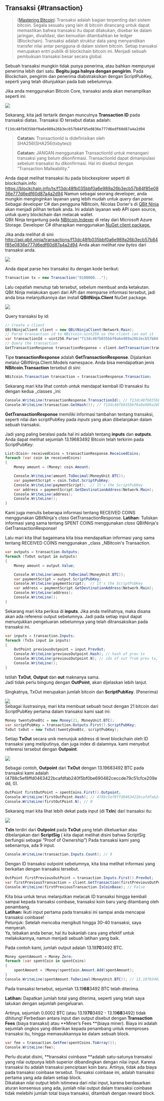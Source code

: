 ## Transaksi {#transaction}

> \([Mastering Bitcoin](https://github.com/bitcoinbook/bitcoinbook/)\) Transaksi adalah bagian terpenting dari sistem bitcoin. Segala sesuatu yang lain di bitcoin dirancang untuk dapat memastikan bahwa transaksi itu dapat dilakukan, disebar ke dalam jaringan, divalidasi, dan kemudian ditambahkan ke ledger \(Blockchain\). Transaksi adalah struktur data yang menyandikan transfer nilai antar pengguna di dalam sistem bitcoin. Setiap transaksi merupakan entri publik di blockchain bitcoin ini. Menjadi sebuah pembukuan transaksi besar secara global.

Sebuah transaksi mungkin tidak punya penerima, atau bahkan mempunyai penerima lebih dari satu. **Begitu juga halnya dengan pengirim**. Pada Blockchain, pengirim dan penerima diabstraksikan dengan ScriptPubKey, seperti yang telah ditunjukkan pada bab sebelumnya.

Jika anda menggunakan Bitcoin Core, transaksi anda akan menampilkan seperti ini:

![](../assets/BitcoinCoreTransaction.png)

Sekarang, kita jadi tertarik dengan munculnya **Transaction ID** pada transaksi diatas. Transaksi ID tersebut diatas adalah:

`f13dc48fb035bbf0a6e989a26b3ecb57b84f85e0836e777d6edf60d87a4a2d94`

> **Catatan:** TransactionId is didefinisikan oleh SHA256\(SHA256\(txbytes\)\)
> 
> **Catatan:** JANGAN menggunakan TransactionId untuk menangani transaksi yang belum dikonfirmasi. TransactionId dapat dimanipulasi sebelum transaksi itu dikonfirmasi. Hal ini disebut dengan “Transaction Malleability.”

Anda dapat melihat transaksi itu pada blockexplorer seperti di blockchain.info: [https:\/\/blockchain.info\/tx\/f13dc48fb035bbf0a6e989a26b3ecb57b84f85e0836e777d6edf60d87a4a2d94](https://blockchain.info/tx/f13dc48fb035bbf0a6e989a26b3ecb57b84f85e0836e777d6edf60d87a4a2d94) 
Namun sebagai seorang developer, anda mungkin menginginkan layanan yang lebih mudah untuk _query_ dan _parse_. 
Sebagai developer C\# dan pengguna NBitcoin, Nicolas Dorier's di [QBit Ninja](http://docs.qbitninja.apiary.io/) akan menjadi pilihan terbaik anda. Ini adalah layanan web API open source, untuk query blockchain dan melacak wallet.   
QBit Ninja tergantung pada [NBitcoin.Indexer](https://github.com/MetacoSA/NBitcoin.Indexer) di relay dari Microsoft Azure Storage. Developer C\# diharapkan menggunakan [NuGet client package.](http://www.nuget.org/packages/QBitninja.Client)

Jika anda melihat di sini: [http:\/\/api.qbit.ninja\/transactions\/f13dc48fb035bbf0a6e989a26b3ecb57b84f85e0836e777d6edf60d87a4a2d94](http://api.qbit.ninja/transactions/f13dc48fb035bbf0a6e989a26b3ecb57b84f85e0836e777d6edf60d87a4a2d94) Anda akan melihat _raw bytes_ dari transaksi anda.

![](../assets/RawTx.png)

Anda dapat parse hex transaksi itu dengan kode berikut:

```cs
Transaction tx = new Transaction("0100000...");
```

Lalu cepatlah menutup tab tersebut, sebelum membuat anda ketakutan. QBit Ninja melakukan queri dari API dan memparse informasi tersebut, jadi anda bisa melanjutkannya dan install **QBitNinja.Client** NuGet package.

![](../assets/QBitNuGet.png)

Query transaksi by id:

```cs
// Create a client
QBitNinjaClient client = new QBitNinjaClient(Network.Main);
// Parse transaction id to NBitcoin.uint256 so the client can eat it
var transactionId = uint256.Parse("f13dc48fb035bbf0a6e989a26b3ecb57b84f85e0836e777d6edf60d87a4a2d94");
// Query the transaction
GetTransactionResponse transactionResponse = client.GetTransaction(transactionId).Result;
```

Tipe **transactionResponse** adalah **GetTransactionResponse**. Dijalankan melalui QBitNinja.Client.Models namespace. Anda bisa mendapatkan jenis **NBitcoin.Transaction** tersebut di sini:

```cs
NBitcoin.Transaction transaction = transactionResponse.Transaction;
```

Sekarang mari kita lihat contoh untuk mendapat kembali ID transaksi itu dengan kedua \_classes \_ini:

```cs
Console.WriteLine(transactionResponse.TransactionId); // f13dc48fb035bbf0a6e989a26b3ecb57b84f85e0836e777d6edf60d87a4a2d94
Console.WriteLine(transaction.GetHash()); // f13dc48fb035bbf0a6e989a26b3ecb57b84f85e0836e777d6edf60d87a4a2d94
```

**GetTransactionResponse** memiliki informasi tambahan tentang transaksi, seperti nilai dan scriptPubKey pada _inputs_ yang akan dibelanjakan dalam sebuah transaksi.

Jadi yang paling beralasi pada hal ini adalah tentang **inputs** dan **outputs**. Anda dapat melihat sejumlah 13.19683492 Bitcoin telah terkirim pada ScriptPubKey:

```cs
List<ICoin> receivedCoins = transactionResponse.ReceivedCoins;
foreach (var coin in receivedCoins)
{
    Money amount = (Money) coin.Amount;

    Console.WriteLine(amount.ToDecimal(MoneyUnit.BTC));
    var paymentScript = coin.TxOut.ScriptPubKey;
    Console.WriteLine(paymentScript);  // It's the ScriptPubKey
    var address = paymentScript.GetDestinationAddress(Network.Main);
    Console.WriteLine(address);
    Console.WriteLine();
}
```

Kami juga menulis beberapa informasi tentang RECEIVED COINS menggunakan QBitNinja's _class_ GetTransactionResponse.
**Latihan**: Tuliskan informasi yang sama tentang SPENT COINS menggunakan _class_ QBitNinja's GetTransactionResponse!

Lalu mari kita lihat bagaimana kita bisa mendapatkan informasi yang sama tentang RECEIVED COINS menggunakan \_class \_NBitcoin's Transaction.

```cs
var outputs = transaction.Outputs;
foreach (TxOut output in outputs)
{
    Money amount = output.Value;

    Console.WriteLine(amount.ToDecimal(MoneyUnit.BTC));
    var paymentScript = output.ScriptPubKey;
    Console.WriteLine(paymentScript);  // It's the ScriptPubKey
    var address = paymentScript.GetDestinationAddress(Network.Main);
    Console.WriteLine(address);
    Console.WriteLine();
}
```

Sekarang mari kita periksa di **inputs**. Jika anda melihatnya, maka disana akan ada referensi output sebelumnya. Jadi pada setiap input dapat menunjukkan pengeluaran sebelumnya yang telah ditransaksikan pada transaksi ini.

```cs
var inputs = transaction.Inputs;
foreach (TxIn input in inputs)
{
    OutPoint previousOutpoint = input.PrevOut;
    Console.WriteLine(previousOutpoint.Hash); // hash of prev tx
    Console.WriteLine(previousOutpoint.N); // idx of out from prev tx, that has been spent in the current tx
    Console.WriteLine();
}
```

Istilah **TxOut**, **Output** dan **out** maknanya sama.  
Jadi tidak perlu bingung dengan **OutPoint**, akan dijelaskan lebih lanjut.

Singkatnya, TxOut merupakan jumlah bitcoin dan **ScriptPubKey**. \(Penerima\)

![](../assets/TxOut.png)  
Sebagai ilustrasinya, mari kita membuat sebuah txout dengan 21 bitcoin dari ScriptPubKey pertama dalam transaksi kami saat ini:

```cs
Money twentyOneBtc = new Money(21, MoneyUnit.BTC);
var scriptPubKey = transaction.Outputs.First().ScriptPubKey;
TxOut txOut = new TxOut(twentyOneBtc, scriptPubKey);
```

Setiap **TxOut** secara unik menunjuk address di level blockchain oleh ID transaksi yang meliputinya, dan juga index di dalamnya. kami menyebut referensi tersebut dengan **Outpoint**.

![](../assets/OutPoint.png)

Sebagai contoh, **Outpoint** dari **TxOut** dengan 13.19683492 BTC pada transaksi kami adalah \(4788c5ef8ffd0463422bcafdfab240f5bf0be690482ceccde79c51cfce209edd, 0\).

```cs
OutPoint firstOutPoint = spentCoins.First().Outpoint;
Console.WriteLine(firstOutPoint.Hash); // 4788c5ef8ffd0463422bcafdfab240f5bf0be690482ceccde79c51cfce209edd
Console.WriteLine(firstOutPoint.N); // 0
```

Sekarang mari kita lihat lebih dekat pada input \(di **TxIn**\) dari transaksi itu:

![](../assets/TxIn.png)

**TxIn** terdiri dari **Outpoint** pada **TxOut** yang telah dikeluarkan atau dibelanjakan dari **ScriptSig** \( kita dapat melihat disini bahwa ScriptSig berfungsi sebagai “Proof of Ownership”\) Pada transaksi kami yang sebenarnya, ada 9 input.

```cs
Console.WriteLine(transaction.Inputs.Count); // 9
```

Dengan ID transaksi outpoint sebelumnya, kita bisa melihat informasi yang berkaitan dengan transaksi tersebut.

```cs
OutPoint firstPreviousOutPoint = transaction.Inputs.First().PrevOut;
var firstPreviousTransaction = client.GetTransaction(firstPreviousOutPoint.Hash).Result.Transaction;
Console.WriteLine(firstPreviousTransaction.IsCoinBase); // False
```

Kita bisa untuk terus melanjutkan melacak ID transaksi hingga kembali sampai kepada transaksi coinbase, transaksi koin baru yang ditambang oleh penambang.   
**Latihan:** Ikuti input pertama pada transaksi ini sampai anda mencapai transaksi coinbase!  
Petunjuk: Setelah mencoba mengikuti hingga 30-40 transaksi, saya menyerah.  
Ya, tebakan anda benar, hal itu bukanlah cara yang efektif untuk melakukannya, namun menjadi sebuah latihan yang baik.

Pada contoh kami, jumlah output adalah 13.19**70**3492 BTC.

```cs
Money spentAmount = Money.Zero;
foreach (var spentCoin in spentCoins)
{
    spentAmount = (Money)spentCoin.Amount.Add(spentAmount);
}
Console.WriteLine(spentAmount.ToDecimal(MoneyUnit.BTC)); // 13.19703492
```

Pada transaksi tersebut, sejumlah 13.19**68**3492 BTC telah diterima.

**Latihan:** Dapatkan jumlah total yang diterima, seperti yang telah saya lakukan dengan sejumlah pengeluaran.

Artinya, sejumlah 0.0002 BTC \(atau 13.19**70**3492 - 13.19**68**3492\) tidak dihitung! Perbedaan antara input dan output disebut dengan **Transaction Fees** \(biaya transaksi\) atau **Miner’s Fees **\(biaya miner\). Biaya ini adalah sejumlah ongkos yang diberikan kepada penambang untuk memproses transaksi itu, hingga memasukkannya ke dalam sebuah block.

```cs
var fee = transaction.GetFee(spentCoins.ToArray());
Console.WriteLine(fee);
```

Perlu dicatat disini, **transaksi coinbase **adalah satu-satunya transaksi yang nilai outpunya lebih superior dibandingkan dengan nilai input. Karena transaksi itu adalah transaksi penciptaan koin baru. Artinya, tidak ada biaya pada transaksi coinbase tersebut. Transaksi coinbase ini, adalah transaksi pertama yang ada dalam setiap block.  
Dikatakan nilai output lebih istimewa dari nilai input, karena berdasarkan aturan konsensus yang ada, jumlah nilai output dalam transaksi coinbase tidak melebihi jumlah total biaya transaksi, ditambah dengan reward block. 

